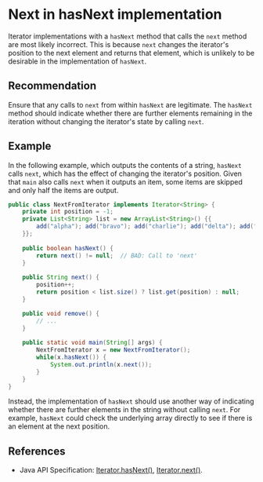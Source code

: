 # Next in hasNext implementation
Iterator implementations with a `hasNext` method that calls the `next` method are most likely incorrect. This is because `next` changes the iterator's position to the next element and returns that element, which is unlikely to be desirable in the implementation of `hasNext`.


## Recommendation
Ensure that any calls to `next` from within `hasNext` are legitimate. The `hasNext` method should indicate whether there are further elements remaining in the iteration without changing the iterator's state by calling `next`.


## Example
In the following example, which outputs the contents of a string, `hasNext` calls `next`, which has the effect of changing the iterator's position. Given that `main` also calls `next` when it outputs an item, some items are skipped and only half the items are output.


```java
public class NextFromIterator implements Iterator<String> {
	private int position = -1;
	private List<String> list = new ArrayList<String>() {{
		add("alpha"); add("bravo"); add("charlie"); add("delta"); add("echo"); add("foxtrot");
	}};
	
	public boolean hasNext() {
		return next() != null;  // BAD: Call to 'next'
	}
	
	public String next() {
		position++;
		return position < list.size() ? list.get(position) : null;
	}

	public void remove() {
		// ...
	}
	
	public static void main(String[] args) {
		NextFromIterator x = new NextFromIterator();
		while(x.hasNext()) {
			System.out.println(x.next());
		}
	}
}
```
Instead, the implementation of `hasNext` should use another way of indicating whether there are further elements in the string without calling `next`. For example, `hasNext` could check the underlying array directly to see if there is an element at the next position.


## References
* Java API Specification: [Iterator.hasNext()](https://docs.oracle.com/en/java/javase/11/docs/api/java.base/java/util/Iterator.html#hasNext()), [Iterator.next()](https://docs.oracle.com/en/java/javase/11/docs/api/java.base/java/util/Iterator.html#next()).
